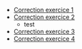* [Correction exercice 1]()
* [Correction exercice 2]()
  * test
* [Correction exercice 3]()
* [Correction exercice 4]()
